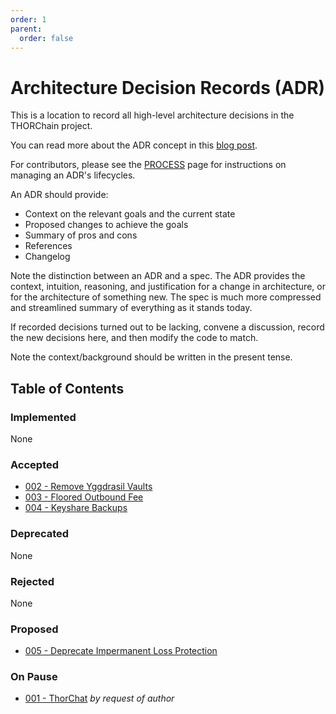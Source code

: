 ```yaml
---
order: 1
parent:
  order: false
---
```


# Architecture Decision Records (ADR)

This is a location to record all high-level architecture decisions in the THORChain project.

You can read more about the ADR concept in this [blog post](https://product.reverb.com/documenting-architecture-decisions-the-reverb-way-a3563bb24bd0#.78xhdix6t).

For contributors, please see the [PROCESS](PROCESS.md) page for instructions on managing an ADR's lifecycles.

An ADR should provide:

- Context on the relevant goals and the current state
- Proposed changes to achieve the goals
- Summary of pros and cons
- References
- Changelog

Note the distinction between an ADR and a spec. The ADR provides the context, intuition, reasoning, and
justification for a change in architecture, or for the architecture of something
new. The spec is much more compressed and streamlined summary of everything as
it stands today.

If recorded decisions turned out to be lacking, convene a discussion, record the new decisions here, and then modify the code to match.

Note the context/background should be written in the present tense.

## Table of Contents

### Implemented

None

### Accepted

- [002 - Remove Yggdrasil Vaults](./adr-002-removeyggvaults.md)
- [003 - Floored Outbound Fee](./adr-003-flooredoutboundfee.md)
- [004 - Keyshare Backups](./adr-004-keyshare-backups.md)

### Deprecated

None

### Rejected

None

### Proposed

- [005 - Deprecate Impermanent Loss Protection](./adr-005-deprecate-ilp.md)

### On Pause

- [001 - ThorChat](./adr-001-thorchat.md) _by request of author_
